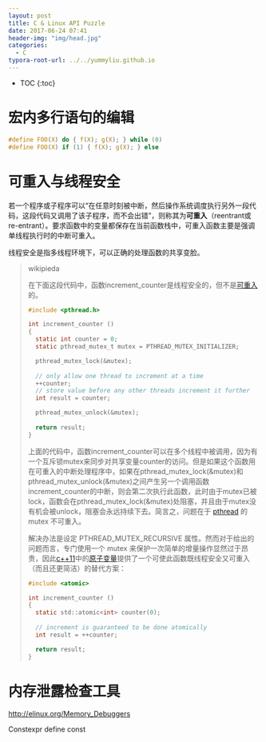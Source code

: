 ```yaml
---
layout: post
title: C & Linux API Puzzle
date: 2017-06-24 07:41
header-img: "img/head.jpg"
categories: 
  - C
typora-root-url: ../../yummyliu.github.io
---
```

* TOC
{:toc}
# 宏内多行语句的编辑

```c
#define FOO(X) do { f(X); g(X); } while (0)
#define FOO(X) if (1) { f(X); g(X); } else
```

# 可重入与线程安全

若一个程序或子程序可以“在任意时刻被中断，然后操作系统调度执行另外一段代码，这段代码又调用了该子程序，而不会出错”，则称其为**可重入**（reentrant或re-entrant）。要求函数中的变量都保存在当前函数栈中，可重入函数主要是强调单线程执行时的中断可重入。

线程安全是指多线程环境下，可以正确的处理函数的共享变脸。

> wikipieda
>
> 在下面这段代码中，函数increment_counter是线程安全的，但不是[可重入](https://zh.wikipedia.org/wiki/%E5%8F%AF%E9%87%8D%E5%85%A5)的。
>
> ```c
> #include <pthread.h>
> 
> int increment_counter ()
> {
> 	static int counter = 0;
> 	static pthread_mutex_t mutex = PTHREAD_MUTEX_INITIALIZER;
> 
> 	pthread_mutex_lock(&mutex);
> 	
> 	// only allow one thread to increment at a time
> 	++counter;
> 	// store value before any other threads increment it further
> 	int result = counter;	
> 
> 	pthread_mutex_unlock(&mutex);
> 	
> 	return result;
> }
> ```
>
> 上面的代码中，函数increment_counter可以在多个线程中被调用，因为有一个互斥锁mutex来同步对共享变量counter的访问。但是如果这个函数用在可重入的中断处理程序中，如果在pthread_mutex_lock(&mutex)和pthread_mutex_unlock(&mutex)之间产生另一个调用函数increment_counter的中断，则会第二次执行此函数，此时由于mutex已被lock，函数会在pthread_mutex_lock(&mutex)处阻塞，并且由于mutex没有机会被unlock，阻塞会永远持续下去。简言之，问题在于 [pthread](https://zh.wikipedia.org/wiki/Pthread) 的 mutex 不可重入。
>
> 解决办法是设定 PTHREAD_MUTEX_RECURSIVE 属性。然而对于给出的问题而言，专门使用一个 mutex 来保护一次简单的增量操作显然过于昂贵，因此[c++11](https://zh.wikipedia.org/wiki/C%2B%2B11)中的[原子变量](https://zh.wikipedia.org/w/index.php?title=Atomic_(C%2B%2B%E6%A0%87%E5%87%86%E5%BA%93)&action=edit&redlink=1)提供了一个可使此函数既线程安全又可重入（而且还更简洁）的替代方案：
>
> ```c
> #include <atomic>
> 
> int increment_counter ()
> {
> 	static std::atomic<int> counter(0);
> 	
> 	// increment is guaranteed to be done atomically
> 	int result = ++counter;
> 
> 	return result;
> }
> ```

# 内存泄露检查工具

http://elinux.org/Memory_Debuggers



Constexpr  define const
